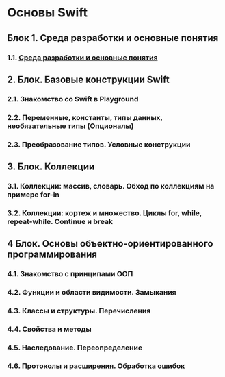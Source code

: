 # Основы Swift

## Блок 1. Среда разработки и основные понятия

### 1.1. [Среда разработки и основные понятия](./1.1/README.md)

## 2. Блок. Базовые конструкции Swift

### 2.1. Знакомство со Swift в Playground

### 2.2. Переменные, константы, типы данных, необязательные типы (Опционалы)

### 2.3. Преобразование типов. Условные конструкции

## 3. Блок. Коллекции

### 3.1. Коллекции: массив, словарь. Обход по коллекциям на примере for-in

### 3.2. Коллекции: кортеж и множество. Циклы for, while, repeat-while. Continue и break

## 4 Блок. Основы объектно-ориентированного программирования

### 4.1. Знакомство с принципами ООП

### 4.2. Функции и области видимости. Замыкания

### 4.3. Классы и структуры. Перечисления

### 4.4. Свойства и методы

### 4.5. Наследование. Переопределение

### 4.6. Протоколы и расширения. Обработка ошибок






